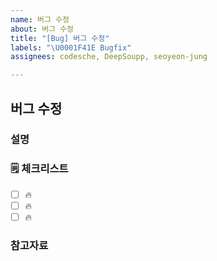 ```yaml
---
name: 버그 수정
about: 버그 수정
title: "[Bug] 버그 수정"
labels: "\U0001F41E Bugfix"
assignees: codesche, DeepSoupp, seoyeon-jung

---
```


## 버그 수정

### 설명

<!-- 간단한 설명을 작성합니다. -->

### 🗒 체크리스트

- [ ] 🔥
- [ ] 🔥
- [ ] 🔥

### 참고자료

<!-- 참고할 정보나 링크를 작성합니다. -->
